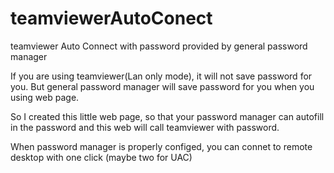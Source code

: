 # teamviewerAutoConect
teamviewer Auto Connect with password provided by general password manager

If you are using teamviewer(Lan only mode), it will not save password for you. But general password manager will save password for you when you using web page.

So I created this little web page, so that your password manager can autofill in the password and this web will call teamviewer with password.

When password manager is properly configed, you can connet to remote desktop with one click (maybe two for UAC)